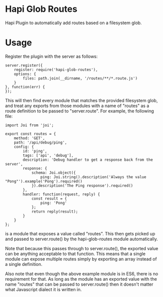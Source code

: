# Hapi Glob Routes
Hapi Plugin to automatically add routes based on a filesystem glob.

# Usage

Register the plugin with the server as follows:
```
server.register({
    register: require('hapi-glob-routes'),
    options: {
        files: path.join(__dirname, '/routes/**/*.route.js')
    }
}, function(err) {
});
```

This will then find every module that matches the provided filesystem glob, and treat any exports from those modules with a name of "routes" as a route definition to be passed to "server.route". For example, the following file:
```
import Joi from 'joi';

export const routes = {
    method: 'GET',
    path: '/api/debug/ping',
    config: {
        id: 'ping',
        tags: ['api', 'debug'],
        description: 'Debug handler to get a response back from the server',
        response: {
            schema: Joi.object({
                ping: Joi.string().description('Always the value "Pong"').example('Pong').required()
            }).description('The Ping response').required()
        },
        handler: function(request, reply) {
            const result = {
                ping: 'Pong'
            };
            return reply(result);
        }
    }
};
```

is a module that exposes a value called "routes". This then gets picked up and passed to server.route() by the hapi-glob-routes module automatically.

Note that because this passes through to server.route(), the exported value can be anything acceptable to that function. This means that a single module can expose multiple routes simply by exporting an array instead of a single definition.

Also note that even though the above example module is in ES6, there is no requirement for that. As long as the module has an exported value with the name "routes" that can be passed to server.route() then it doesn't matter what Javascript dialect it is written in.
